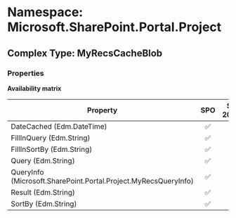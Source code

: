 # Namespace: Microsoft.SharePoint.Portal.Project

## Complex Type: MyRecsCacheBlob

### Properties

**Availability matrix**

Property | SPO | SP 2019 | SP 2016 | SP 2013
----------|:---:|:-------:|:-------:|:-------:
DateCached (Edm.DateTime) | ✅ | ✅ | ✅ | ✅
FillInQuery (Edm.String) | ✅ | ✅ | ✅ | ✅
FillInSortBy (Edm.String) | ✅ | ✅ | ✅ | ✅
Query (Edm.String) | ✅ | ✅ | ✅ | ✅
QueryInfo (Microsoft.SharePoint.Portal.Project.MyRecsQueryInfo) | ✅ | ✅ | ✅ | ✅
Result (Edm.String) | ✅ | ✅ | ✅ | ✅
SortBy (Edm.String) | ✅ | ✅ | ✅ | ✅